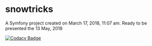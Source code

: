 snowtricks
==========

A Symfony project created on March 17, 2018, 11:07 am.
Ready to be presented the 13 May, 2018

[![Codacy Badge](https://api.codacy.com/project/badge/Grade/5e1321b940f641d692d7256b25d26719)](https://www.codacy.com/app/gbernhard44100/snowtricks?utm_source=github.com&amp;utm_medium=referral&amp;utm_content=gbernhard44100/snowtricks&amp;utm_campaign=Badge_Grade)

